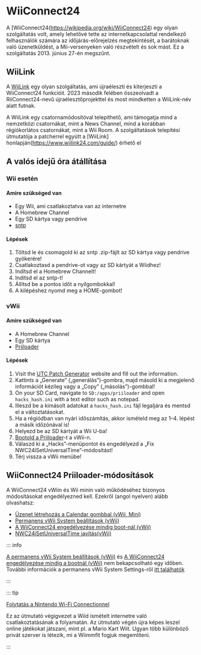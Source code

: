 # WiiConnect24

<!--
This guide provides the means of regaining WiiConnect24 functionality on your console via RiiConnect24.
Although not at all necessary, it is a "nice to have" feature that was originally used for online connectivity in certain applications on the console.
These apps include the Forecast/News Channel, Nintendo Channel, Check Mii Out Channel, some Japan-exclusive channels, and more.
-->

A [WiiConnect24(https://wikipedia.org/wiki/WiiConnect24) egy olyan szolgáltatás volt, amely lehetővé tette az internetkapcsolattal rendelkező felhasználók számára az időjárás-előrejelzés megtekintését, a barátoknak való üzenetküldést, a Mii-versenyeken való részvételt és sok mást. Ez a szolgáltatás 2013. június 27-én megszűnt.

## WiiLink

A [WiiLink](https://www.wiilink24.com/) egy olyan szolgáltatás, ami újraéleszti és kiterjeszti a WiiConnect24 funkcióit.
2023 második felében összeolvadt a RiiConnect24-nevű újraélesztőprojekttel és most mindketten a WiiLink-név alatt futnak.

A WiiLink egy csatornamódosítóval telepíthető, ami támogatja mind a nemzetközi csatornákat, mint a News Channel, mind a korábban régiókorlátos csatornákat, mint a Wii Room.
A szolgáltatások telepítési útmutatója a patcherrel együtt a [WiiLink] honlapján(https://www.wiilink24.com/guide/) érhető el

<!-- move this back to another page? or no -->

## A valós idejű óra átállítása

### Wii esetén

#### Amire szükséged van

- Egy Wii, ami csatlakoztatva van az internetre
- A Homebrew Channel
- Egy SD kártya vagy pendrive
- [sntp](https://oscwii.org/library/app/sntp)

#### Lépések

1. Töltsd le és csomagold ki az sntp .zip-fájlt az SD kártya vagy pendrive gyökerére!
2. Csatlakoztasd a pendrive-ot vagy az SD kártyát a Wiidhez!
3. Indítsd el a Homebrew Channelt!
4. Indítsd el az sntp-t!
5. Állítsd be a pontos időt a nyílgombokkal!
6. A kilépéshez nyomd meg a HOME-gombot!

### vWii

#### Amire szükséged van

- A Homebrew Channel
- Egy SD kártya
- [Priiloader](priiloader)

#### Lépések

1. Visit the [UTC Patch Generator](https://garyodernichts.github.io/priiloader-patch-gen/) website and fill out the information.
2. Kattints a „Generate” („generálás”)-gombra, majd másold ki a megjelenő információt kézileg vagy a „Copy” („másolás”)-gombbal!
3. On your SD Card, navigate to `SD:/apps/priiloader` and open `hacks_hash.ini` with a text editor such as notepad.
4. Illeszd be a kimásolt adatokat a `hacks_hash.ini` fájl legaljára és mentsd el a változtatásokat.
5. Ha a régiódban van nyári időszámítás, akkor ismételd meg az 1–4. lépést a másik időzónával is!
6. Helyezd be az SD kártyát a Wii U-ba!
7. [Bootold a Priiloader](priiloader#section-iii---entering-priiloader)-t a vWii-n.
8. Válaszd ki a „Hacks”-menüpontot és engedélyezd a „Fix NWC24iSetUniversalTime”-módosítást!
9. Térj vissza a vWii menübe!

## WiiConnect24 Priiloader-módosítások

A WiiConnect24 vWiin és Wii minin való működéséhez bizonyos módosításokat engedélyezned kell. Ezekről (angol nyelven) alább olvashatsz:

- [Üzenet létrehozás a Calendar gombbal (vWii, Mini)](https://dacotaco.github.io/priiloader/docs/HACKSLIST.html#create-message-via-calendar-button-vwii-mini)
- [Permanens vWii System beállítások (vWii)](https://dacotaco.github.io/priiloader/docs/HACKSLIST.html#permanent-vwii-system-settings-vwii)
- [A WiiConnect24 engedélyezése mindig boot-nál (vWii)](https://dacotaco.github.io/priiloader/docs/HACKSLIST.html#always-enable-wiiconnect24-on-boot-vwii)
- [NWC24iSetUniversalTime javítás(vWii)](https://dacotaco.github.io/priiloader/docs/HACKSLIST.html#fix-nwc24isetuniversaltime-vwii)

::: info

[A permanens vWii System beállítások (vWii)](https://dacotaco.github.io/priiloader/docs/HACKSLIST.html#permanent-vwii-system-settings-vwii) és [A WiiConnect24 engedélyezése mindig a bootnál (vWii)](https://dacotaco.github.io/priiloader/docs/HACKSLIST.html#always-enable-wiiconnect24-on-boot-vwii) nem bekapcsolható egy időben. További információk a permanens vWii System Settings-ről [itt találhatók](https://dacotaco.github.io/priiloader/docs/FAQ.html#how-to-use-permanent-wii-system-settings-on-vwii)

:::

::: tip

[Folytatás a Nintendo Wi-Fi Connectionnel](wiimmfi)

Ez az útmutató végigvezet a Wiid ismételt internetre való csatlakoztatásának a folyamatán. Az útmutató végén újra képes leszel online játékokat játszani, mint pl. a Mario Kart Wiit. Ugyan több különböző privát szerver is létezik, mi a Wiimmfit fogjuk megemlíteni.

:::
